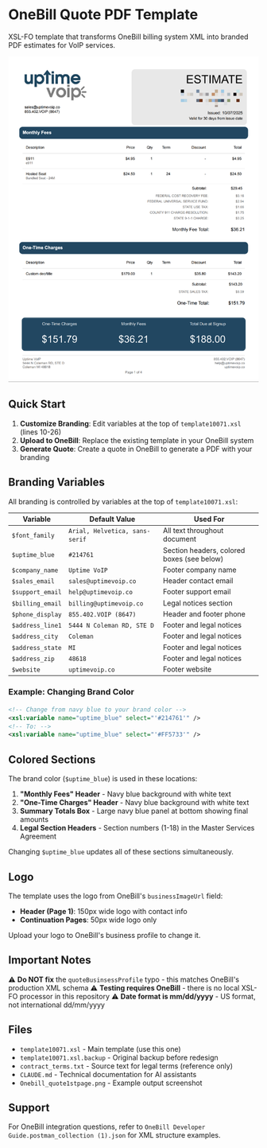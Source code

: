 # OneBill Quote PDF Template

XSL-FO template that transforms OneBill billing system XML into branded PDF estimates for VoIP services.

![Quote Example](Onebill_quote1stpage.png)

## Quick Start

1. **Customize Branding**: Edit variables at the top of `template10071.xsl` (lines 10-26)
2. **Upload to OneBill**: Replace the existing template in your OneBill system
3. **Generate Quote**: Create a quote in OneBill to generate a PDF with your branding

## Branding Variables

All branding is controlled by variables at the top of `template10071.xsl`:

| Variable | Default Value | Used For |
|----------|--------------|----------|
| `$font_family` | `Arial, Helvetica, sans-serif` | All text throughout document |
| `$uptime_blue` | `#214761` | Section headers, colored boxes (see below) |
| `$company_name` | `Uptime VoIP` | Footer company name |
| `$sales_email` | `sales@uptimevoip.co` | Header contact email |
| `$support_email` | `help@uptimevoip.co` | Footer support email |
| `$billing_email` | `billing@uptimevoip.co` | Legal notices section |
| `$phone_display` | `855.402.VOIP (8647)` | Header and footer phone |
| `$address_line1` | `5444 N Coleman RD, STE D` | Footer and legal notices |
| `$address_city` | `Coleman` | Footer and legal notices |
| `$address_state` | `MI` | Footer and legal notices |
| `$address_zip` | `48618` | Footer and legal notices |
| `$website` | `uptimevoip.co` | Footer website |

### Example: Changing Brand Color

```xml
<!-- Change from navy blue to your brand color -->
<xsl:variable name="uptime_blue" select="'#214761'" />
<!-- To: -->
<xsl:variable name="uptime_blue" select="'#FF5733'" />
```

## Colored Sections

The brand color (`$uptime_blue`) is used in these locations:

1. **"Monthly Fees" Header** - Navy blue background with white text
2. **"One-Time Charges" Header** - Navy blue background with white text
3. **Summary Totals Box** - Large navy blue panel at bottom showing final amounts
4. **Legal Section Headers** - Section numbers (1-18) in the Master Services Agreement

Changing `$uptime_blue` updates all of these sections simultaneously.

## Logo

The template uses the logo from OneBill's `businessImageUrl` field:
- **Header (Page 1)**: 150px wide logo with contact info
- **Continuation Pages**: 50px wide logo only

Upload your logo to OneBill's business profile to change it.

## Important Notes

⚠️ **Do NOT fix** the `quoteBusinsessProfile` typo - this matches OneBill's production XML schema
⚠️ **Testing requires OneBill** - there is no local XSL-FO processor in this repository
⚠️ **Date format is mm/dd/yyyy** - US format, not international dd/mm/yyyy

## Files

- `template10071.xsl` - Main template (use this one)
- `template10071.xsl.backup` - Original backup before redesign
- `contract_terms.txt` - Source text for legal terms (reference only)
- `CLAUDE.md` - Technical documentation for AI assistants
- `Onebill_quote1stpage.png` - Example output screenshot

## Support

For OneBill integration questions, refer to `OneBill Developer Guide.postman_collection (1).json` for XML structure examples.
